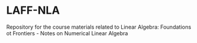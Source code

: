 # LAFF-NLA
Repository for the course materials related to Linear Algebra: Foundations ot Frontiers - Notes on Numerical Linear Algebra
